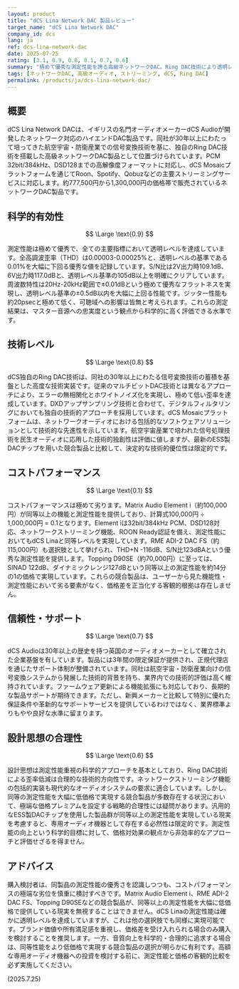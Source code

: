 ```yaml
---
layout: product
title: "dCS Lina Network DAC 製品レビュー"
target_name: "dCS Lina Network DAC"
company_id: dcs
lang: ja
ref: dcs-lina-network-dac
date: 2025-07-25
rating: [3.1, 0.9, 0.8, 0.1, 0.7, 0.6]
summary: "極めて優秀な測定性能を誇る高級ネットワークDAC。Ring DAC技術により透明レベルの音質を実現するが、同等性能を大幅に下回る価格で提供する競合製品が多数存在するため、コストパフォーマンスは極めて劣る。"
tags: [ネットワークDAC, 高級オーディオ, ストリーミング, dCS, Ring DAC]
permalink: /products/ja/dcs-lina-network-dac/
---
```


## 概要

dCS Lina Network DACは、イギリスの名門オーディオメーカーdCS Audioが開発したネットワーク対応のハイエンドDAC製品です。同社が30年以上にわたって培ってきた航空宇宙・防衛産業での信号変換技術を基に、独自のRing DAC技術を搭載した高級ネットワークDAC製品として位置づけられています。PCM 32bit/384kHz、DSD128までの高解像度フォーマットに対応し、dCS Mosaicプラットフォームを通じてRoon、Spotify、Qobuzなどの主要ストリーミングサービスに対応します。約777,500円から1,300,000円の価格帯で販売されているネットワークDAC製品です。

## 科学的有効性

$$ \Large \text{0.9} $$

測定性能は極めて優秀で、全ての主要指標において透明レベルを達成しています。全高調波歪率（THD）は0.00003-0.00025%と、透明レベルの基準である0.01%を大幅に下回る優秀な値を記録しています。S/N比は2V出力時109.1dB、6V出力時117.0dBと、透明レベル基準の105dB以上を明確にクリアしています。周波数特性は20Hz-20kHz範囲で±0.01dBという極めて優秀なフラットネスを実現し、透明レベル基準の±0.5dB以内を大幅に上回る性能です。ジッター性能も約20psecと極めて低く、可聴域への影響は皆無と考えられます。これらの測定結果は、マスター音源への忠実度という観点から科学的に高く評価できる水準です。

## 技術レベル

$$ \Large \text{0.8} $$

dCS独自のRing DAC技術は、同社の30年以上にわたる信号変換技術の蓄積を基盤とした高度な技術実装です。従来のマルチビットDAC技術とは異なるアプローチにより、エラーの無相関化とホワイトノイズ化を実現し、極めて低い歪率を達成しています。DXDアップサンプリング技術と合わせて、デジタルフィルタリングにおいても独自の技術的アプローチを採用しています。dCS Mosaicプラットフォームは、ネットワークオーディオにおける包括的なソフトウェアソリューションとして技術的な先進性を示しています。航空宇宙産業で培われた信号処理技術を民生オーディオに応用した技術的独創性は評価に値しますが、最新のESS製DACチップを用いた競合製品と比較して、決定的な技術的優位性は限定的です。

## コストパフォーマンス

$$ \Large \text{0.1} $$

コストパフォーマンスは極めて劣ります。Matrix Audio Element i（約100,000円）が同等以上の機能と測定性能を提供しており、計算式100,000円 ÷ 1,000,000円 = 0.1となります。Element iは32bit/384kHz PCM、DSD128対応、ネットワークストリーミング機能、ROON Ready認証を備え、測定性能においてもdCS Linaと同等レベルを実現しています。RME ADI-2 DAC FS（約115,000円）も選択肢として挙げられ、THD+N -116dB、S/N比123dBAという優秀な測定性能を提供します。Topping D90SE（約70,000円）に至っては、SINAD 122dB、ダイナミックレンジ127dBという同等以上の測定性能を約14分の1の価格で実現しています。これらの競合製品は、ユーザーから見た機能性・測定性能において劣る要素がなく、価格差を正当化する客観的根拠は存在しません。

## 信頼性・サポート

$$ \Large \text{0.7} $$

dCS Audioは30年以上の歴史を持つ英国のオーディオメーカーとして確立された企業基盤を有しています。製品には3年間の限定保証が提供され、正規代理店を通じたサポート体制が整備されています。同社は航空宇宙・防衛産業向けの信号変換システムから発展した技術的背景を持ち、業界内での技術的評価は高く維持されています。ファームウェア更新による機能拡張にも対応しており、長期的な製品サポートが期待できます。ただし、新興メーカーと比較して特別に優れた保証条件や革新的なサポートサービスを提供しているわけではなく、業界標準よりもやや良好な水準に留まります。

## 設計思想の合理性

$$ \Large \text{0.6} $$

設計思想は測定性能重視の科学的アプローチを基本としており、Ring DAC技術による歪率低減は合理的な技術的方向性です。ネットワークストリーミング機能の包括的実装も現代的なオーディオシステムの要求に適合しています。しかし、同等の測定性能を大幅に低価格で実現する競合製品が多数存在する状況において、極端な価格プレミアムを設定する戦略的合理性には疑問があります。汎用的なESS製DACチップを使用した製品群が同等以上の測定性能を実現している現実を考慮すると、専用オーディオ機器として存在する必然性は限定的です。測定性能の向上という科学的目標に対して、価格対効果の観点から非効率的なアプローチと評価せざるを得ません。

## アドバイス

購入検討者は、同製品の測定性能の優秀さを認識しつつも、コストパフォーマンスの極端な劣位を慎重に検討すべきです。Matrix Audio Element i、RME ADI-2 DAC FS、Topping D90SEなどの競合製品が、同等以上の測定性能を大幅に低価格で提供している現実を無視することはできません。dCS Linaの測定性能は確かに透明レベルを達成していますが、これは他の選択肢でも同様に実現可能です。ブランド価値や所有満足感を重視し、価格差を受け入れられる場合のみ購入を検討することを推奨します。一方、音質向上を科学的・合理的に追求する場合は、同等性能をより低価格で実現する競合製品の選択が明らかに有利です。高額な専用オーディオ機器への投資を検討する前に、測定性能と価格の客観的比較を必ず実施してください。

(2025.7.25)